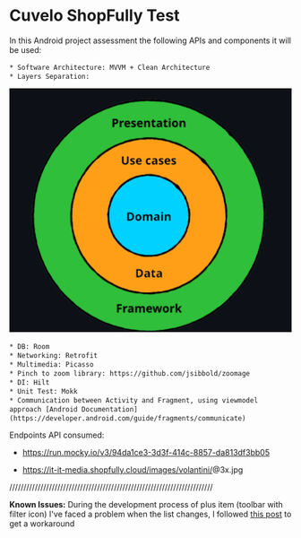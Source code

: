 # Cuvelo ShopFully Test

In this Android project assessment the following APIs and components it will be used: 

    * Software Architecture: MVVM + Clean Architecture
    * Layers Separation:

![Layers Separation used in this project](https://github.com/LeaCuvelo/CuveloShopFullyTest/blob/main/MVVM-CleanArchitectureLayers.png)

    * DB: Room
    * Networking: Retrofit
    * Multimedia: Picasso
    * Pinch to zoom library: https://github.com/jsibbold/zoomage
    * DI: Hilt
    * Unit Test: Mokk
    * Communication between Activity and Fragment, using viewmodel approach [Android Documentation](https://developer.android.com/guide/fragments/communicate)


Endpoints API consumed:

* https://run.mocky.io/v3/94da1ce3-3d3f-414c-8857-da813df3bb05

* https://it-it-media.shopfully.cloud/images/volantini/<id>@3x.jpg
   
   
   
 ////////////////////////////////////////////////////////////////////////
   
**Known Issues:** During the development process of plus item (toolbar with filter icon) I've faced a problem when the 
                list changes, I followed  [this post](https://stackoverflow.com/questions/31759171/recyclerview-and-java-lang-indexoutofboundsexception-inconsistency-detected-in?page=1&tab=votes#tab-top) to get a workaround
